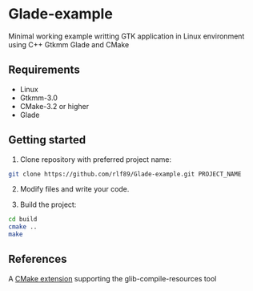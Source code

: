 # Glade-example
Minimal working example writting GTK application in Linux environment using C++ Gtkmm Glade and CMake

## Requirements
* Linux
* Gtkmm-3.0
* CMake-3.2 or higher
* Glade

## Getting started
1. Clone repository with preferred project name:
```bash
git clone https://github.com/rlf89/Glade-example.git PROJECT_NAME
```

2. Modify files and write your code.

3. Build the project:
```bash
cd build
cmake ..
make
```

## References
A [CMake extension](https://github.com/Makman2/GCR_CMake) supporting the glib-compile-resources tool